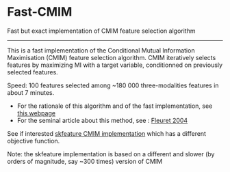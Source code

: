 # Fast-CMIM
Fast but exact implementation of CMIM feature selection algorithm

____

This is a fast implementation of the Conditional Mutual Information Maximisation (CMIM) feature selection algorithm. 
CMIM iteratively selects features by maximizing MI with a target variable, conditionned on previously selected features.

Speed: 100 features selected among ~180 000 three-modalities features in about 7 minutes.


- For the rationale of this algorithm and of the fast implementation, see [this webpage](http://www.ams.jhu.edu/~yqin/cvrg/Feature_Selection.htm#ch1_2)
- For the seminal article about this method, see :  [Fleuret 2004](http://www.idiap.ch/~fleuret/papers/fleuret-jmlr2004.pdf)

See if interested [skfeature CMIM implementation](https://github.com/jundongl/scikit-feature/blob/master/skfeature/function/information_theoretical_based/CMIM.py) which has a different objective function.

Note: the skfeature implementation is based on a different and slower (by orders of magnitude, say ~300 times) version of CMIM
